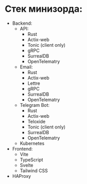 # Cтек минизорда:
- Backend:
    - API:
        - Rust
        - Actix-web
        - Tonic (client only)
        - gRPC
        - SurrealDB
        - OpenTelematry
    - Email:
        - Rust
        - Actix-web
        - Lettre
        - gRPC
        - SurrealDB
        - OpenTelematry
    - Telegram Bot:
        - Rust
        - Actix-web
        - Teloxide
        - Tonic (client only)
        - SurrealDB
        - OpenTelematry
    - Kubernetes
- Frontend:
    - Vite
    - TypeScript
    - Svelte
    - Tailwind CSS
- HAProxy
